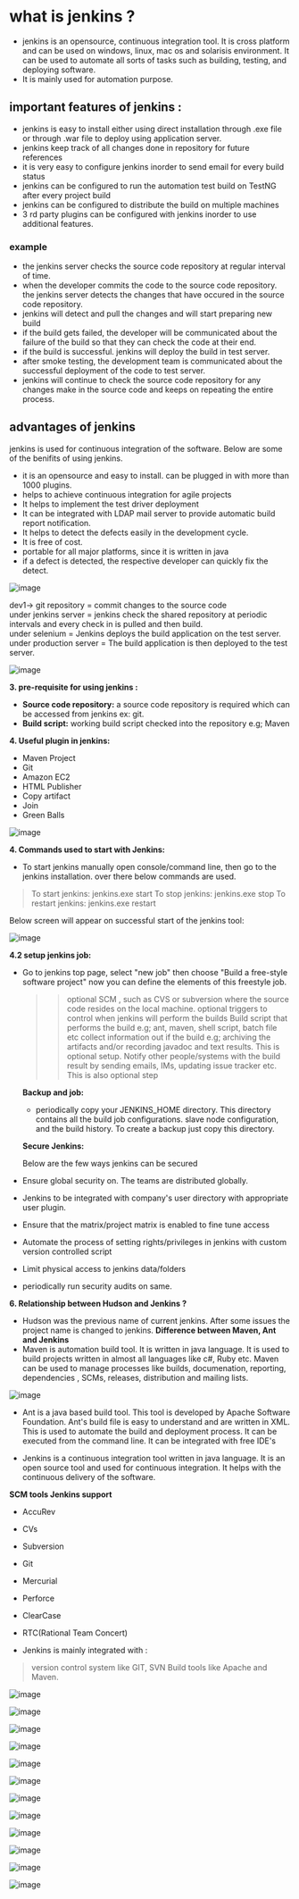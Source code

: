 # what is jenkins ?
- jenkins is an opensource, continuous integration tool. It is cross platform and can be used on windows, linux, mac os and solarisis environment. It can be used to automate all sorts of tasks such as building, testing, and deploying software.
- It is mainly used for automation purpose.

## important features of jenkins :
- jenkins is easy to install either using direct installation through .exe file or through .war file to deploy using application server.
- jenkins keep track of all changes done in repository for future references
- it is very easy to configure jenkins inorder to send email for every build status
- jenkins can be configured to run the automation test build on TestNG after every project build
- jenkins can be configured to distribute the build on multiple machines
- 3 rd party plugins can be configured with jenkins inorder to use additional features.

### example 
- the jenkins server checks the source code repository at regular interval of time.
- when the developer commits the code to the source code repository. the jenkins server detects the changes that have occured in the source code repository.
- jenkins will detect and pull the changes and will start preparing new build
- if the build gets failed, the developer will be communicated about the failure of the build so that they can check the code at their end.
- if the build is successful. jenkins will deploy the build in test server.
- after smoke testing, the development team is communicated about the successful deployment of the code to test server.
- jenkins will continue to check the source code repository for any changes make in the source code and keeps on repeating the entire process.


## advantages of jenkins

jenkins is used for continuous integration of the software. Below are some of the benifits of using jenkins.
- it is an opensource and easy to install. can be plugged in with more than 1000 plugins.
- helps to achieve continuous integration for agile projects
- It helps to implement the test driver deployment
- It can be integrated with LDAP mail server to provide automatic build report notification.
- It helps to detect the defects easily in the development cycle.
- It is free of cost.
- portable for all major platforms, since it is written in java
- if a defect is detected, the respective developer can quickly fix the detect.

![image](https://user-images.githubusercontent.com/89054489/218329642-d40b24ea-e2ae-4efa-9d5c-b6b64dd3375d.png)

dev1-> git repository = commit changes to the source code<br>
under jenkins server = jenkins check the shared repository at periodic intervals and every check in is pulled and then build.<br>
under selenium = Jenkins deploys the build application on the test server.<br>
under production server = The build application is then deployed to the test server.

![image](https://user-images.githubusercontent.com/89054489/218328249-24244da3-6bc3-41fc-83cc-4003722d03ce.png)

**3. pre-requisite for using jenkins :**
- **Source code repository:** a source code repository is required which can be accessed from jenkins ex: git.
- **Build script:** working build script checked into the repository e.g; Maven

**4. Useful plugin in jenkins:**
- Maven Project
- Git
- Amazon EC2
- HTML Publisher
- Copy artifact
- Join
- Green Balls

![image](https://user-images.githubusercontent.com/89054489/218331290-3174b56d-272c-49ab-b8b5-f5f8385d2f5f.png)

**4. Commands used to start with Jenkins:**
- To start jenkins manually open console/command line, then go to the jenkins installation. over there below commands are used.

> To start jenkins: jenkins.exe start
> To stop jenkins: jenkins.exe stop
> To restart jenkins: jenkins.exe restart

Below screen will appear on successful start of the jenkins tool:

![image](https://user-images.githubusercontent.com/89054489/218332197-227b48d0-4756-443e-8d6e-bde56a93993b.png)

**4.2 setup jenkins job:**
- Go to jenkins top page, select "new job" then choose "Build a free-style software project" now you can define the elements of this freestyle job.
  >> optional SCM , such as CVS or subversion where the source code resides on the local machine.
  >> optional triggers to control when jenkins will perform the builds
  >> Build script that performs the build e.g; ant, maven, shell script, batch file etc
  >> collect information out if the build e.g; archiving the artifacts and/or recording javadoc and text results. This is optional setup.
  >> Notify other people/systems with the build result by sending emails, IMs, updating issue tracker etc. This is also optional step


  **Backup and job:**
  - periodically copy your JENKINS_HOME directory. This directory contains all the build job configurations. slave node configuration, and the build history. To create a backup just copy this directory.

  **Secure Jenkins:**
  
  Below are the few ways jenkins can be secured

- Ensure global security on. The teams are distributed globally.
- Jenkins to be integrated with company's user directory with appropriate user plugin.
- Ensure that the matrix/project matrix is enabled to fine tune access
- Automate the process of setting rights/privileges in jenkins with custom version controlled script
- Limit physical access to jenkins data/folders
- periodically run security audits on same.

**6. Relationship between Hudson and Jenkins ?**
- Hudson was the previous name of current jenkins. After some issues the project name is changed to jenkins.
**Difference between Maven, Ant and Jenkins**
- Maven is automation build tool. It is written in java language. It is used to build projects written in almost all languages like c#, Ruby etc. Maven can be used to manage processes like builds, documenation, reporting, dependencies , SCMs, releases, distribution and mailing lists.

![image](https://user-images.githubusercontent.com/89054489/218349537-ffb0bf8f-e0ff-41a0-9c8d-3a598c45e1e7.png)

- Ant is a java based build tool. This tool is developed by Apache Software Foundation. Ant's build file is easy to understand and are written in XML. This is used to automate the build and deployment process. It can be executed from the command line. It can be integrated with free IDE's

- Jenkins is a continuous integration tool written in java language. It is an open source tool and used for continuous integration. It helps with the continuous delivery of the software.

**SCM tools Jenkins support**

- AccuRev
- CVs
- Subversion
- Git
- Mercurial
- Perforce
- ClearCase
- RTC(Rational Team Concert)

- Jenkins is mainly integrated with :
> version control system like GIT, SVN
> Build tools like Apache and Maven.



















![image](https://user-images.githubusercontent.com/89054489/218289268-58f48bc3-96e7-4db7-b569-64200d282b6a.png)

![image](https://user-images.githubusercontent.com/89054489/218289287-f5b4c9f4-fbf4-4358-a657-84ada32435cc.png)

![image](https://user-images.githubusercontent.com/89054489/218289304-95f9b010-e013-478e-b56e-38df979a396a.png)

![image](https://user-images.githubusercontent.com/89054489/218289349-d400d797-57ce-462c-a43d-8cc5ddf1a105.png)

![image](https://user-images.githubusercontent.com/89054489/218289371-1d90debc-0240-40ca-825f-96d3ce61e761.png)

![image](https://user-images.githubusercontent.com/89054489/218289389-6afe46fc-5b46-4834-9abd-556b4e2ac788.png)

![image](https://user-images.githubusercontent.com/89054489/218289408-d2668b8e-1830-4f7f-8396-97db0caad191.png)

![image](https://user-images.githubusercontent.com/89054489/218289433-405af164-4781-43fa-af1f-1621e5793ceb.png)

![image](https://user-images.githubusercontent.com/89054489/218289447-237b3233-0ca1-458c-9035-3b9b9046ddd7.png)

![image](https://user-images.githubusercontent.com/89054489/218289477-ad29cd0c-d7fa-45c1-9292-e09a0b5bb720.png)

![image](https://user-images.githubusercontent.com/89054489/218289248-4b69cba5-9a6a-49aa-8c4a-f15d03b2d0cb.png)

![image](https://user-images.githubusercontent.com/89054489/218289498-e31cc2b5-ec37-4ff2-a20e-82ef62bb332e.png)
